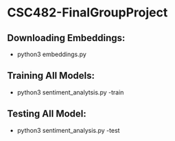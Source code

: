 # CSC482-FinalGroupProject

## Downloading Embeddings: 
- python3 embeddings.py

## Training All Models: 
- python3 sentiment_analytsis.py -train

## Testing All Model: 
- python3 sentiment_analysis.py -test

